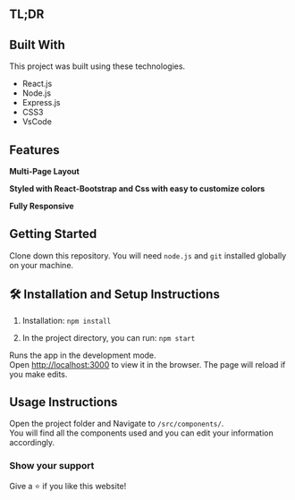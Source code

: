<br/>


## TL;DR
## Built With

This project was built using these technologies.

- React.js
- Node.js
- Express.js
- CSS3
- VsCode

## Features

**Multi-Page Layout**

**Styled with React-Bootstrap and Css with easy to customize colors**

**Fully Responsive**

## Getting Started

Clone down this repository. You will need `node.js` and `git` installed globally on your machine.

## 🛠 Installation and Setup Instructions

1. Installation: `npm install`

2. In the project directory, you can run: `npm start`

Runs the app in the development mode.\
Open [http://localhost:3000](http://localhost:3000) to view it in the browser.
The page will reload if you make edits.

## Usage Instructions

Open the project folder and Navigate to `/src/components/`. <br/>
You will find all the components used and you can edit your information accordingly.

### Show your support

Give a ⭐ if you like this website!